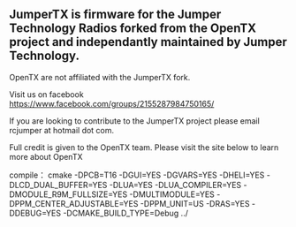                                  
                                    
## JumperTX is firmware for the Jumper Technology Radios forked from the OpenTX project and independantly maintained by Jumper Technology. 

OpenTX are not affiliated with the JumperTX fork.

Visit us on facebook https://www.facebook.com/groups/2155287984750165/

If you are looking to contribute to the JumperTX project please email rcjumper at hotmail dot com.

Full credit is given to the OpenTX team. Please visit the site below to learn more about OpenTX

compile： cmake -DPCB=T16 -DGUI=YES -DGVARS=YES -DHELI=YES -DLCD_DUAL_BUFFER=YES  -DLUA=YES -DLUA_COMPILER=YES -DMODULE_R9M_FULLSIZE=YES -DMULTIMODULE=YES -DPPM_CENTER_ADJUSTABLE=YES -DPPM_UNIT=US -DRAS=YES -DDEBUG=YES -DCMAKE_BUILD_TYPE=Debug ../

